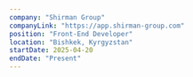 ```yaml
---
company: "Shirman Group"
companyLink: "https://app.shirman-group.com"
position: "Front-End Developer"
location: "Bishkek, Kyrgyzstan"
startDate: 2025-04-20
endDate: "Present"
---
```

